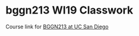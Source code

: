 # bggn213 WI19 Classwork 

Course link for [BGGN213 at UC San Diego](https://bioboot.github.io/bggn213_W19/)

